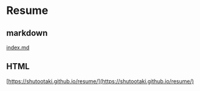 # Resume

## markdown
[index.md](./docs/index.md)

## HTML
[https://shutootaki.github.io/resume/](https://shutootaki.github.io/resume/)
